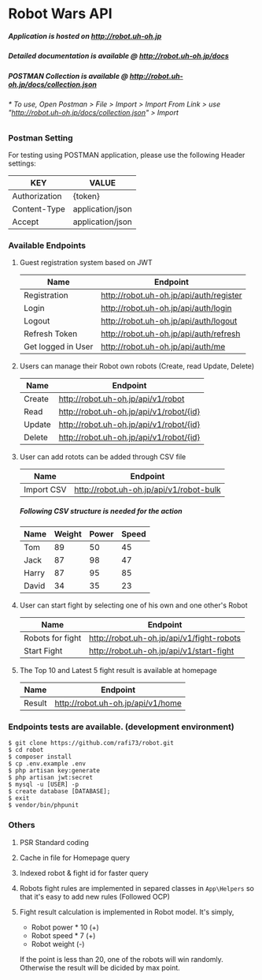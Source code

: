 # Robot Wars API

##### Application is hosted on http://robot.uh-oh.jp
##### Detailed documentation is available @ http://robot.uh-oh.jp/docs 
##### POSTMAN Collection is available @ http://robot.uh-oh.jp/docs/collection.json



###### * To use, Open Postman > File > Import > Import From Link > use "http://robot.uh-oh.jp/docs/collection.json" > Import

### Postman Setting
For testing using POSTMAN application, please use the following Header settings: 

| KEY | VALUE |
| ------ | ------ |
| Authorization | {token} |
| Content-Type | application/json |
| Accept | application/json |

### Available Endpoints
1. Guest registration system based on JWT

    | Name | Endpoint|
    |--------------|----------------------------------------|
    | Registration | http://robot.uh-oh.jp/api/auth/register|
    | Login        | http://robot.uh-oh.jp/api/auth/login|
    | Logout       | http://robot.uh-oh.jp/api/auth/logout|
    | Refresh Token | http://robot.uh-oh.jp/api/auth/refresh|
    | Get logged in User |http://robot.uh-oh.jp/api/auth/me|



2. Users can manage their Robot own robots (Create, read Update, Delete)

    | Name | Endpoint|
    |--------------|----------------------------------------|
    | Create | http://robot.uh-oh.jp/api/v1/robot|
    | Read        | http://robot.uh-oh.jp/api/v1/robot/{id}|
    | Update       | http://robot.uh-oh.jp/api/v1/robot/{id}|
    | Delete | http://robot.uh-oh.jp/api/v1/robot/{id}|

3. User can add rotots can be added through CSV file

    | Name | Endpoint|
    |--------------|----------------------------------------|
    | Import CSV | http://robot.uh-oh.jp/api/v1/robot-bulk|

    ##### Following CSV structure is needed for the action

    | Name | Weight | Power | Speed |
    | ------ | ------ | ------ | ------ |
    | Tom | 89 | 50 | 45 |
    | Jack | 87 | 98 | 47 |
    | Harry | 87 | 95 | 85 |
    | David | 34 | 35 | 23 |

4. User can start fight by selecting one of his own and one other's Robot

    | Name | Endpoint|
    |--------------|----------------------------------------|
    | Robots for fight | http://robot.uh-oh.jp/api/v1/fight-robots|
    | Start Fight | http://robot.uh-oh.jp/api/v1/start-fight|

5. The Top 10 and Latest 5 fight result is available at homepage

    | Name | Endpoint|
    |--------------|----------------------------------------|
    | Result  |http://robot.uh-oh.jp/api/v1/home|




### Endpoints tests are available. (development environment)
```
$ git clone https://github.com/rafi73/robot.git
$ cd robot
$ composer install
$ cp .env.example .env
$ php artisan key:generate
$ php artisan jwt:secret
$ mysql -u [USER] -p
$ create database [DATABASE];
$ exit
$ vendor/bin/phpunit
```

### Others
1. PSR Standard coding
2. Cache in file for Homepage query 
3. Indexed robot & fight id for faster query
4. Robots fight rules are implemented in separed classes in ```App\Helpers``` so that it's easy to add new rules (Followed OCP)
5. Fight result calculation is implemented in Robot model. It's simply,
    - Robot power * 10 (+)
    - Robot speed * 7  (+)
    - Robot weight     (-)

    If the point is less than 20, one of the robots will win randomly. Otherwise the result will be dicided by max point.